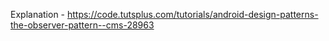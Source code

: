 Explanation - https://code.tutsplus.com/tutorials/android-design-patterns-the-observer-pattern--cms-28963